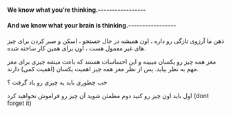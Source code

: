 #### We know what you’re thinking.-----------------

#### And we know what your brain is thinking.-----------------

ذهن ما آرزوی تازگی رو داره ، اون همیشه در حال جستجو ، اسکن و صبر کردن برای چیز های غیر معمول هست ، اون برای همین کار ساخته شده.

مغز همه چیز رو یکسان میبینه و این احساسات هستند که باعث میشه چیزی برای مغز مهم به نظر بیاید. پس از نظر مغز همه چیز اهمیت یکسان (اهمیت کمی) دارند.

خب چطوری باید یه چیزی رو یاد گرفت ؟

اول باید اون چیز رو کنید 
دوم مطمئن شوید آن چیز رو فراموش نخواهید کرد (dont forget it)


